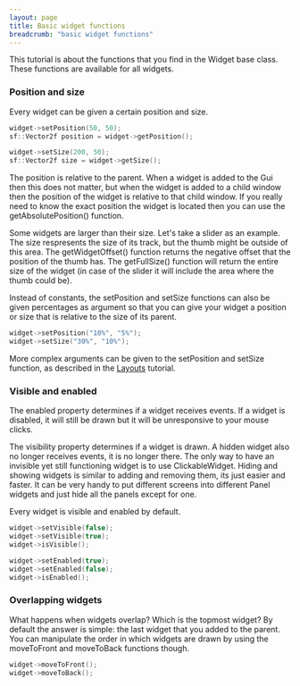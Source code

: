```yaml
---
layout: page
title: Basic widget functions
breadcrumb: "basic widget functions"
---
```

This tutorial is about the functions that you find in the Widget base class. These functions are available for all widgets.

### Position and size
Every widget can be given a certain position and size.
```c++
widget->setPosition(50, 50);
sf::Vector2f position = widget->getPosition();

widget->setSize(200, 50);
sf::Vector2f size = widget->getSize();
```

The position is relative to the parent. When a widget is added to the Gui then this does not matter, but when the widget is added to a child window then the position of the widget is relative to that child window. If you really need to know the exact position the widget is located then you can use the getAbsolutePosition() function.

Some widgets are larger than their size. Let's take a slider as an example. The size respresents the size of its track, but the thumb might be outside of this area. The getWidgetOffset() function returns the negative offset that the position of the thumb has. The getFullSize() function will return the entire size of the widget (in case of the slider it will include the area where the thumb could be).

Instead of constants, the setPosition and setSize functions can also be given percentages as argument so that you can give your widget a position or size that is relative to the size of its parent.
```c++
widget->setPosition("10%", "5%");
widget->setSize("30%", "10%");
```

More complex arguments can be given to the setPosition and setSize function, as described in the [Layouts](../layouts/) tutorial.

### Visible and enabled
The enabled property determines if a widget receives events. If a widget is disabled, it will still be drawn but it will be unresponsive to your mouse clicks.

The visibility property determines if a widget is drawn. A hidden widget also no longer receives events, it is no longer there. The only way to have an invisible yet still functioning widget is to use ClickableWidget. Hiding and showing widgets is similar to adding and removing them, its just easier and faster. It can be very handy to put different screens into different Panel widgets and just hide all the panels except for one.

Every widget is visible and enabled by default.

```c++
widget->setVisible(false);
widget->setVisible(true);
widget->isVisible();

widget->setEnabled(true);
widget->setEnabled(false);
widget->isEnabled();
```

### Overlapping widgets
What happens when widgets overlap? Which is the topmost widget? By default the answer is simple: the last widget that you added to the parent. You can manipulate the order in which widgets are drawn by using the moveToFront and moveToBack functions though.

```c++
widget->moveToFront();
widget->moveToBack();
```
